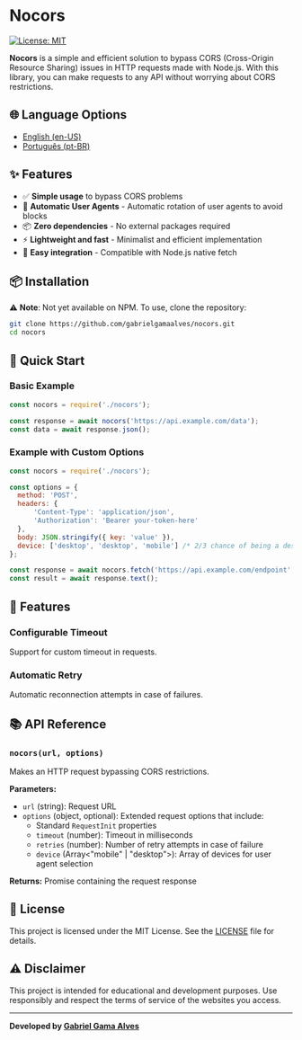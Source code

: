 # Nocors

[![License: MIT](https://img.shields.io/badge/License-MIT-blue.svg)](https://opensource.org/licenses/MIT)

**Nocors** is a simple and efficient solution to bypass CORS (Cross-Origin Resource Sharing) issues in HTTP requests made with Node.js. With this library, you can make requests to any API without worrying about CORS restrictions.

## 🌐 Language Options
- [English (en-US)](README.md)
- [Português (pt-BR)](README.pt-BR.md)

## ✨ Features

- ✅ **Simple usage** to bypass CORS problems
- 🔄 **Automatic User Agents** - Automatic rotation of user agents to avoid blocks
- 📦 **Zero dependencies** - No external packages required
- ⚡ **Lightweight and fast** - Minimalist and efficient implementation
- 🔧 **Easy integration** - Compatible with Node.js native fetch

## 📦 Installation

⚠️ **Note**: Not yet available on NPM. To use, clone the repository:

```bash
git clone https://github.com/gabrielgamaalves/nocors.git
cd nocors
```

## 🚀 Quick Start

### Basic Example

```javascript
const nocors = require('./nocors');

const response = await nocors('https://api.example.com/data');
const data = await response.json();
```

### Example with Custom Options

```javascript
const nocors = require('./nocors');

const options = {
  method: 'POST',
  headers: {
      'Content-Type': 'application/json',
      'Authorization': 'Bearer your-token-here'
  },
  body: JSON.stringify({ key: 'value' }),
  device: ['desktop', 'desktop', 'mobile'] /* 2/3 chance of being a desktop user-agent */
};

const response = await nocors.fetch('https://api.example.com/endpoint', options);
const result = await response.text();
```

## 🎯 Features

### Configurable Timeout
Support for custom timeout in requests.

### Automatic Retry
Automatic reconnection attempts in case of failures.

## 📚 API Reference

### `nocors(url, options)`

Makes an HTTP request bypassing CORS restrictions.

**Parameters:**
- `url` (string): Request URL
- `options` (object, optional): Extended request options that include:
  - Standard `RequestInit` properties
  - `timeout` (number): Timeout in milliseconds
  - `retries` (number): Number of retry attempts in case of failure
  - `device` (Array<"mobile" | "desktop">): Array of devices for user agent selection

**Returns:** Promise containing the request response

## 📄 License

This project is licensed under the MIT License. See the [LICENSE](LICENSE) file for details.

## ⚠️ Disclaimer

This project is intended for educational and development purposes. Use responsibly and respect the terms of service of the websites you access.

---

**Developed by [Gabriel Gama Alves](https://github.com/gabrielgamaalves)**